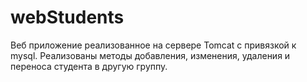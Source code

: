 # webStudents
Веб приложение реализованное на сервере Tomcat с привязкой к mysql.
Реализованы методы добавления, изменения, удаления и переноса студента в другую группу.
